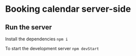 # Booking calendar server-side

## Run the server

Install the dependencies `npm i`

To start the development server `npm devStart`
